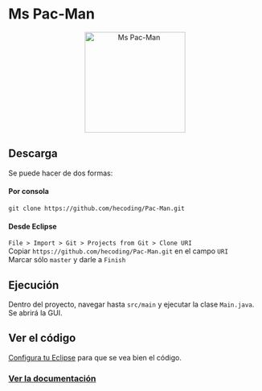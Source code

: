 Ms Pac-Man
====
<p align="center"><img src="http://gamewires.com/Images/Posts/32542_banner.jpg" height='200' alt="Ms Pac-Man"/></p>

## Descarga
Se puede hacer de dos formas:
#### Por consola
`git clone https://github.com/hecoding/Pac-Man.git`
#### Desde Eclipse
`File > Import > Git > Projects from Git > Clone URI`  
Copiar `https://github.com/hecoding/Pac-Man.git` en el campo `URI`  
Marcar sólo `master` y darle a `Finish`  

## Ejecución
Dentro del proyecto, navegar hasta `src/main` y ejecutar la clase `Main.java`. Se abrirá la GUI.

## Ver el código
[Configura tu Eclipse](https://github.com/hecoding/Pac-Man/wiki/%5BHOW-TO%5D-Configurar-Eclipse) para que se vea bien el código.

### [Ver la documentación](https://github.com/hecoding/Pac-Man/wiki)
